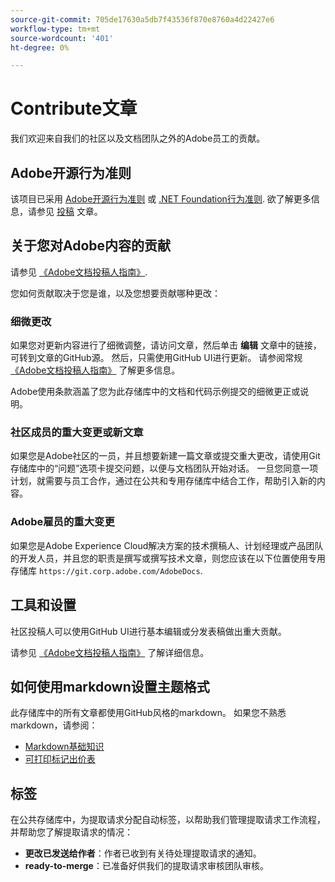 ```yaml
---
source-git-commit: 705de17630a5db7f43536f870e8760a4d22427e6
workflow-type: tm+mt
source-wordcount: '401'
ht-degree: 0%

---
```

# Contribute文章

我们欢迎来自我们的社区以及文档团队之外的Adobe员工的贡献。

## Adobe开源行为准则

该项目已采用 [Adobe开源行为准则](code-of-conduct.md) 或 [.NET Foundation行为准则](https://dotnetfoundation.org/code-of-conduct). 欲了解更多信息，请参见 [投稿](contributing.md) 文章。

## 关于您对Adobe内容的贡献

请参见 [《Adobe文档投稿人指南》](https://experienceleague.adobe.com/docs/contributor/contributor-guide/introduction.html).

您如何贡献取决于您是谁，以及您想要贡献哪种更改：

### 细微更改

如果您对更新内容进行了细微调整，请访问文章，然后单击 **编辑** 文章中的链接，可转到文章的GitHub源。 然后，只需使用GitHub UI进行更新。 请参阅常规 [《Adobe文档投稿人指南》](https://experienceleague.adobe.com/docs/contributor/contributor-guide/introduction.html) 了解更多信息。

Adobe使用条款涵盖了您为此存储库中的文档和代码示例提交的细微更正或说明。

### 社区成员的重大变更或新文章

如果您是Adobe社区的一员，并且想要新建一篇文章或提交重大更改，请使用Git存储库中的“问题”选项卡提交问题，以便与文档团队开始对话。 一旦您同意一项计划，就需要与员工合作，通过在公共和专用存储库中结合工作，帮助引入新的内容。

<!--
If you submit a pull request with significant changes to documentation and code examples, you'll see a message in the pull request asking you to submit an online contribution license agreement (CLA). We need you to complete the online form before we can review your pull request.
-->

### Adobe雇员的重大变更

如果您是Adobe Experience Cloud解决方案的技术撰稿人、计划经理或产品团队的开发人员，并且您的职责是撰写或撰写技术文章，则您应该在以下位置使用专用存储库 `https://git.corp.adobe.com/AdobeDocs`.

<!--Employees from other parts of the Adobe world should use the public repo for minor updates.-->

## 工具和设置

社区投稿人可以使用GitHub UI进行基本编辑或分发表稿做出重大贡献。

请参见 [《Adobe文档投稿人指南》](https://experienceleague.adobe.com/docs/contributor/contributor-guide/introduction.html) 了解详细信息。

## 如何使用markdown设置主题格式

此存储库中的所有文章都使用GitHub风格的markdown。 如果您不熟悉markdown，请参阅：

* [Markdown基础知识](https://help.github.com/articles/getting-started-with-writing-and-formatting-on-github/)
* [可打印标记出价表](https://guides.github.com/pdfs/markdown-cheatsheet-online.pdf)

## 标签

在公共存储库中，为提取请求分配自动标签，以帮助我们管理提取请求工作流程，并帮助您了解提取请求的情况：

* **更改已发送给作者**：作者已收到有关待处理提取请求的通知。
* **ready-to-merge**：已准备好供我们的提取请求审核团队审核。
